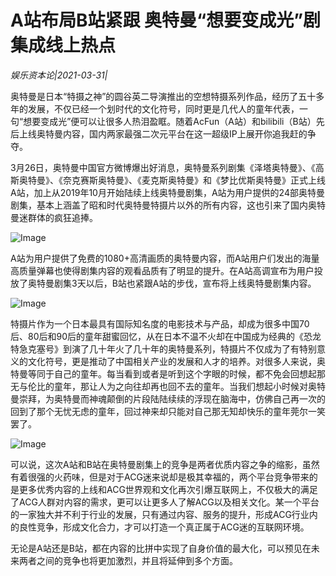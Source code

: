 # A站布局B站紧跟 奥特曼“想要变成光”剧集成线上热点

*娱乐资本论|2021-03-31|*

奥特曼是日本“特摄之神”的圆谷英二导演推出的空想特摄系列作品，经历了五十多年的发展，不仅已经一个划时代的文化符号，同时更是几代人的童年代表，一句“想要变成光”便可以让很多人热泪盈眶。随着AcFun（A站）和bilibili（B站）先后上线奥特曼内容，国内两家最强二次元平台在这一超级IP上展开你追我赶的争夺。

3月26日，奥特曼中国官方微博爆出好消息，奥特曼系列剧集《泽塔奥特曼》、《高斯奥特曼》、《奈克赛斯奥特曼》、《麦克斯奥特曼》和《梦比优斯奥特曼》正式上线A站，加上从2019年10月开始陆续上线奥特曼剧集，A站为用户提供的24部奥特曼剧集，基本上涵盖了昭和时代奥特曼特摄片以外的所有内容，这也引来了国内奥特曼迷群体的疯狂追捧。

![Image](http://static.ylzbl.com/uploads/ueditor/php/upload/image/20210331/1617175998401833.png)

A站为用户提供了免费的1080+高清画质的奥特曼内容，而A站用户们发出的海量高质量弹幕也使得剧集内容的观看品质有了明显的提升。在A站高调宣布为用户投放了奥特曼剧集3天以后，B站也紧跟A站的步伐，宣布将上线奥特曼剧集内容。

![Image](http://static.ylzbl.com/uploads/ueditor/php/upload/image/20210331/1617176014416931.png)

特摄片作为一个日本最具有国际知名度的电影技术与产品，却成为很多中国70后、80后和90后的童年甜蜜回忆，从在日本不温不火却在中国成为经典的《恐龙特急克塞号》到演了几十年火了几十年的奥特曼系列，特摄片不仅成为了有特别意义的文化符号，更是推动了中国相关产业的发展和人才的培养。对很多人来说，奥特曼等同于自己的童年。每当看到或者是听到这个字眼的时候，都不免会回想起那无与伦比的童年，那让人为之向往却再也回不去的童年。当我们想起小时候对奥特曼崇拜，为奥特曼而神魂颠倒的片段陆陆续续的浮现在脑海中，仿佛自己再一次的回到了那个无忧无虑的童年，回过神来却只能对自己那无知却快乐的童年莞尔一笑罢了。

![Image](http://static.ylzbl.com/uploads/ueditor/php/upload/image/20210331/1617176041658235.png)

可以说，这次A站和B站在奥特曼剧集上的竞争是两者优质内容之争的缩影，虽然有着很强的火药味，但是对于ACG迷来说却是极其幸福的，两个平台竞争带来的是更多优秀内容的上线和ACG世界观和文化再次引爆互联网上，不仅极大的满足了ACG人群对内容的需求，更可以让更多人了解ACG以及相关文化。某一个平台的一家独大并不利于行业的发展，只有通过内容、服务的提升，形成ACG行业内的良性竞争，形成文化合力，才可以打造一个真正属于ACG迷的互联网环境。

无论是A站还是B站，都在内容的比拼中实现了自身价值的最大化，可以预见在未来两者之间的竞争也将更加激烈，并且将延伸到多个方面。

